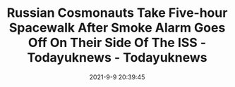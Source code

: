 ---
"title": "Russian Cosmonauts Take Five-hour Spacewalk After Smoke Alarm Goes Off On Their Side Of The ISS - Todayuknews - Todayuknews"
"date": "2021-9-9 20:39:45"
"feed_name": "GOOGLENEWS"
"feed_website": "https://news.google.com/search?q=drilling%2Bincident&hl=en-US&gl=US&ceid=US:en"
"feed_rss": "https://news.google.com/rss/search?q=drilling%2Bincident&hl=en-US&gl=US&ceid=US:en"
"link": "https://todayuknews.com/science/russian-cosmonauts-take-five-hour-spacewalk-after-smoke-alarm-goes-off-on-their-side-of-the-iss/"
"file": "_posts/1-1-2021-37a4c8e3e3e128cf566c458358b640105932ac0d.md"
"accident": "0"
"drilling": "0"
---
